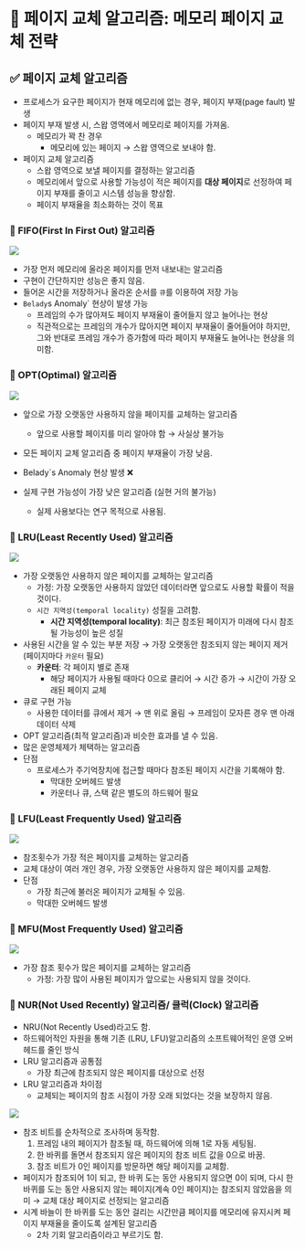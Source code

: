 # 📑 페이지 교체 알고리즘: 메모리 페이지 교체 전략

## ✅ 페이지 교체 알고리즘

- 프로세스가 요구한 페이지가 현재 메모리에 없는 경우, 페이지 부재(page fault) 발생
- 페이지 부재 발생 시, 스왑 영역에서 메모리로 페이지를 가져옴.
    - 메모리가 꽉 찬 경우
        - 메모리에 있는 페이지 → 스왑 영역으로 보내야 함.
- 페이지 교체 알고리즘
    - 스왑 영역으로 보낼 페이지를 결정하는 알고리즘
    - 메모리에서 앞으로 사용할 가능성이 적은 페이지를 **대상 페이지**로 선정하여 페이지 부재를 줄이고 시스템 성능을 향상함.
    - 페이지 부재율을 최소화하는 것이 목표

### 🥎 FIFO(First In First Out) 알고리즘

![](https://img1.daumcdn.net/thumb/R1280x0/?scode=mtistory2&fname=https://blog.kakaocdn.net/dn/bGqpiD/btrpdovhuvd/9JIyEkk7DUmK6uCeO2ud40/img.png)

- 가장 먼저 메모리에 올라온 페이지를 먼저 내보내는 알고리즘
- 구현이 간단하지만 성능은 좋지 않음.
- 들어온 시간을 저장하거나 올라온 순서를 `큐`를 이용하여 저장 가능
- `Belady`s Anomaly` 현상이 발생 가능
    - 프레임의 수가 많아져도 페이지 부재율이 줄어들지 않고 늘어나는 현상
    - 직관적으로는 프레임의 개수가 많아지면 페이지 부재율이 줄어들어야 하지만, 그와 반대로 프레임 개수가 증가함에 따라 페이지 부재율도 늘어나는 현상을 의미함.
    

### 🥎 OPT(Optimal) 알고리즘

![](https://img1.daumcdn.net/thumb/R1280x0/?scode=mtistory2&fname=https://blog.kakaocdn.net/dn/etkbwZ/btro8wOpRuo/yrVmZdpsBI8PienpO92bc0/img.png)

- 앞으로 가장 오랫동안 사용하지 않을 페이지를 교체하는 알고리즘
    - 앞으로 사용할 페이지를 미리 알아야 함 → 사실상 불가능

- 모든 페이지 교체 알고리즘 중 페이지 부재율이 가장 낮음.
- Belady`s Anomaly 현상 발생 ❌
- 실제 구현 가능성이 가장 낮은 알고리즘 (실현 거의 불가능)
    - 실제 사용보다는 연구 목적으로 사용됨.

### 🥎 LRU(Least Recently Used) 알고리즘

![](https://img1.daumcdn.net/thumb/R1280x0/?scode=mtistory2&fname=https://blog.kakaocdn.net/dn/4z1Wa/btro38mZn1V/2k9TKkjOJiGm7A9LkCndR1/img.png)

- 가장 오랫동안 사용하지 않은 페이지를 교체하는 알고리즘
    - 가정: 가장 오랫동안 사용하지 않았던 데이터라면 앞으로도 사용할 확률이 적을 것이다.
    - `시간 지역성(temporal locality)` 성질을 고려함.
        - **시간 지역성(temporal locality)**: 최근 참조된 페이지가 미래에 다시 참조될 가능성이 높은 성질
- 사용된 시간을 알 수 있는 부분 저장 → 가장 오랫동안 참조되지 않는 페이지 제거(페이지마다 `카운터` 필요)
    - **카운터**: 각 페이지 별로 존재
        - 해당 페이지가 사용될 때마다 0으로 클리어 → 시간 증가 → 시간이 가장 오래된 페이지 교체
- 큐로 구현 가능
    - 사용한 데이터를 큐에서 제거 → 맨 위로 올림 → 프레임이 모자른 경우 맨 아래 데이터 삭제
- OPT 알고리즘(최적 알고리즘)과 비슷한 효과를 낼 수 있음.
- 많은 운영체제가 체택하는 알고리즘
- 단점
    - 프로세스가 주기억장치에 접근할 때마다 참조된 페이지 시간을 기록해야 함.
        - 막대한 오버헤드 발생
        - 카운터나 큐, 스택 같은 별도의 하드웨어 필요

### 🥎 LFU(Least Frequently Used) 알고리즘

![](https://img1.daumcdn.net/thumb/R1280x0/?scode=mtistory2&fname=https://blog.kakaocdn.net/dn/k3rlo/btro8xT5B3y/DU9CSseZMbyWRwuo6X230K/img.png)

- 참조횟수가 가장 적은 페이지를 교체하는 알고리즘
- 교체 대상이 여러 개인 경우, 가장 오랫동안 사용하지 않은 페이지를 교체함.
- 단점
    - 가장 최근에 불러온 페이지가 교체될 수 있음.
    - 막대한 오버헤드 발생

### 🥎 MFU(Most Frequently Used) 알고리즘

![](https://img1.daumcdn.net/thumb/R1280x0/?scode=mtistory2&fname=https://blog.kakaocdn.net/dn/bcvcNG/btroVqoH7Ic/RFGqK4Lsiqls1FfXGN4Fs1/img.png)

- 가장 참조 횟수가 많은 페이지를 교체하는 알고리즘
    - 가정: 가장 많이 사용된 페이지가 앞으로는 사용되지 않을 것이다.

### 🥎 NUR(Not Used Recently) 알고리즘/ 클럭(Clock) 알고리즘

- NRU(Not Recently Used)라고도 함.
- 하드웨어적인 자원을 통해 기존 (LRU, LFU)알고리즘의 소프트웨어적인 운영 오버헤드를 줄인 방식
- LRU 알고리즘과 공통점
    - 가장 최근에 참조되지 않은 페이지를 대상으로 선정
- LRU 알고리즘과 차이점
    - 교체되는 페이지의 참조 시점이 가장 오래 되었다는 것을 보장하지 않음.

![](https://img1.daumcdn.net/thumb/R1280x0/?scode=mtistory2&fname=https://blog.kakaocdn.net/dn/bFLfwl/btrmGg7P1GN/RhZ8a263lfv7OxMiWytbw1/img.png)

- 참조 비트를 순차적으로 조사하며 동작함.
    1. 프레임 내의 페이지가 참조될 때, 하드웨어에 의해 1로 자동 세팅됨.
    2. 한 바퀴를 돌면서 참조되지 않은 페이지의 참조 비트 값을 0으로 바꿈.
    3. 참조 비트가 0인 페이지를 방문하면 해당 페이지를 교체함.
- 페이지가 참조되어 1이 되고, 한 바퀴 도는 동안 사용되지 않으면 0이 되며, 다시 한 바퀴를 도는 동안 사용되지 않는 페이지(계속 0인 페이지)는 참조되지 않았음을 의미 → 교체 대상 페이지로 선정되는 알고리즘
- 시계 바늘이 한 바퀴를 도는 동안 걸리는 시간만큼 페이지를 메모리에 유지시켜 페이지 부재율을 줄이도록 설계된 알고리즘
    - 2차 기회 알고리즘이라고 부르기도 함.